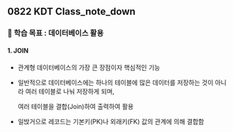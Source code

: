 ## 0822 KDT Class_note_down

### 🎯 학습 목표 : 데이터베이스 활용

#### 1. JOIN

- 관계형 데이터베이스의 가장 큰 장점이자 핵심적인 기능

- 일반적으로 데이터베이스에는 하나의 테이블에 많은 데이터를 저장하는 것이 아니라 여러 테이블로 나눠 저장하게 되며, 

  여러 테이블을 결합(Join)하여 출력하여 활용

- 일밙거으로 레코드는 기본키(PK)나 외래키(FK) 값의 관계에 의해 결합함



